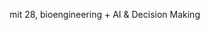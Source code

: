 <!--
**carterrrogers/carterrrogers** is a ✨ _special_ ✨ repository because its `README.md` (this file) appears on your GitHub profile.

Here are some ideas to get you started:


-->
mit 28, bioengineering + AI & Decision Making
